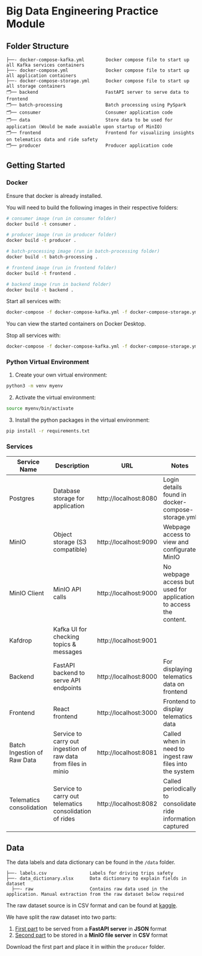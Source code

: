 # Big Data Engineering Practice Module

## Folder Structure

```
├──- docker-compose-kafka.yml        Docker compose file to start up all Kafka services containers
├──- docker-compose.yml              Docker compose file to start up all application containers
├──- docker-compose-storage.yml      Docker compose file to start up all storage containers
🗂️── backend                         FastAPI server to serve data to frontend
🗂️── batch-processing                Batch processing using PySpark
🗂️── consumer                        Consumer application code
🗂️── data                            Store data to be used for application (Would be made avaiable upon startup of MinIO)
🗂️── frontend                        Frontend for visualizing insights on telematics data and ride safety
🗂️── producer                        Producer application code
```
## Getting Started

### Docker
Ensure that docker is already installed. 

You will need to build the following images in their respective folders:

```sh
# consumer image (run in consumer folder)
docker build -t consumer .

# producer image (run in producer folder)
docker build -t producer .

# batch-processing image (run in batch-processing folder)
docker build -t batch-processing .

# frontend image (run in frontend folder)
docker build -t frontend .

# backend image (run in backend folder)
docker build -t backend .
```

Start all services with:
```sh
docker-compose -f docker-compose-kafka.yml -f docker-compose-storage.yml -f docker-compose.yml up -d
```

You can view the started containers on Docker Desktop.

Stop all services with:
```sh
docker-compose -f docker-compose-kafka.yml -f docker-compose-storage.yml -f docker-compose.yml down
```

### Python Virtual Environment

1) Create your own virtual environment:
```sh
python3 -m venv myenv
```

2) Activate the virtual environment:
```sh
source myenv/bin/activate
```

3) Install the python packages in the virtual environment:
```sh
pip install -r requirements.txt
```

### Services

| Service Name                | Description                                                    | URL                   | Notes                                                             |
|-----------------------------|----------------------------------------------------------------|-----------------------|-------------------------------------------------------------------|
| Postgres                    | Database storage for application                               | http://localhost:8080 | Login details found in docker-compose-storage.yml                 |
| MinIO                       | Object storage (S3 compatible)                                 | http://localhost:9090 | Webpage access to view and configurate MinIO                      |
| MinIO Client                | MinIO API calls                                                | http://localhost:9000 | No webpage access but used for application to access the content. |
| Kafdrop                     | Kafka UI for checking topics & messages                        | http://localhost:9001 |                                                                   |
| Backend                     | FastAPI backend to serve API endpoints                         | http://localhost:8000 | For displaying telematics data on frontend                        |
| Frontend                    | React frontend                                                 | http://localhost:3000 | Frontend to display telematics data                               |  
| Batch Ingestion of Raw Data | Service to carry out ingestion of raw data from files in minio | http://localhost:8081 | Called when in need to ingest raw files into the system           |  
| Telematics consolidation    | Service to carry out telematics consolidation of rides         | http://localhost:8082 | Called periodically to consolidate ride information captured      |  
  
## Data

The data labels and data dictionary can be found in the `/data` folder.
```
├──- labels.csv                Labels for driving trips safety
├──- data_dictionary.xlsx      Data dictionary to explain fields in dataset
  ├──- raw                     Contains raw data used in the application. Manual extraction from the raw dataset below required
```

The raw dataset source is in CSV format and can be found at [kaggle](https://www.kaggle.com/datasets/vancharmlab/grabai).

We have split the raw dataset into two parts:

1. [First part](https://drive.google.com/file/d/1uZFnSLJEk_KECungCZJBnf_M0wv2sUI-/view?usp=drive_link) to be served from a **FastAPI server** in **JSON** format
2. [Second part](https://drive.google.com/file/d/1EdybA11rurBooihyecUQUVHmDwN0_O1Q/view?usp=drive_link) to be stored in a **MinIO file server** in **CSV** format

Download the first part and place it in within the `producer` folder.